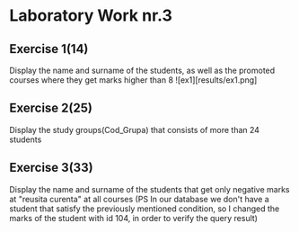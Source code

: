 # Laboratory Work nr.3

## Exercise 1(14)
Display the name and surname of the students, as well as the promoted courses where they get marks higher than 8
![ex1][results/ex1.png]

## Exercise 2(25)
Display the study groups(Cod_Grupa) that consists of more than 24 students

## Exercise 3(33)
Display the name and surname of the students that get only negative marks at "reusita curenta" at all courses
(PS In our database we don't have a student that satisfy the previously mentioned condition, so I changed the marks of the student with id 
104, in order to verify the query result)
